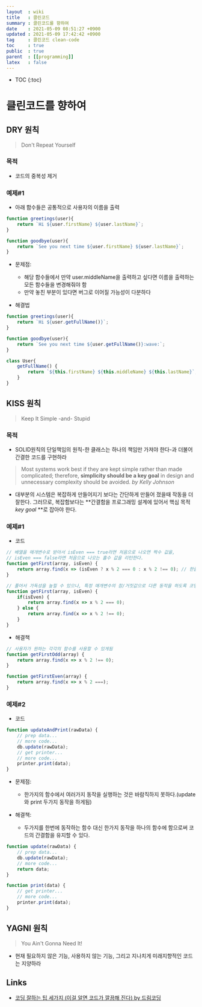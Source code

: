 ```yaml
---
layout  : wiki
title   : 클린코드
summary : 클린코드를 향하여
date    : 2021-05-09 08:51:27 +0900
updated : 2021-05-09 17:42:42 +0900
tag     : 클린코드 clean-code
toc     : true
public  : true
parent  : [[programming]]
latex   : false
---
```

* TOC
{:toc}

# 클린코드를 향하여

## DRY 원칙
> Don't Repeat Yourself

### 목적
* 코드의 중복성 제거

### 예제#1

* 아래 함수들은 공통적으로 사용자의 이름을 출력

```javascript
function greetings(user){
    return `Hi ${user.firstName} ${user.lastName}`;
}

function goodbye(user){
    return `See you next time ${user.firstName} ${user.lastName}`;
}

```

* 문제점:
    * 해당 함수들에서 만약 user.middleName을 출력하고 싶다면 이름을 출력하는 모든 함수들을 변경해줘야 함
    * 만약 놓친 부분이 있다면 버그로 이어질 가능성이 다분하다

* 해결법

```javascript
function greetings(user){
    return `Hi ${user.getFullName()}`;
}

function goodbye(user){
    return `See you next time ${user.getFullName()}:wave:`;
}

class User{
    getFullName() {
        return `${this.firstName} ${this.middleName} ${this.lastName}`; // 이부분만 변경해주면 User 클래스를 사용하는 함수들은 getFullName()만 호출해주고 변경에 무심해도 된다.
    }
}
```

## KISS 원칙

> Keep It Simple -and- Stupid

### 목적
* SOLID원칙의 단일책임의 원칙-한 클래스는 하나의 책임만 가져야 한다-과 더불어 간결한 코드를 구현하라
 
> Most systems work best if they are kept simple rather than made complicated; therefore, **simplicity should be a key goal** in design and unnecessary complexity should be avoided. *by Kelly Johnson*

* 대부분의 시스템은 복잡하게 만들어지기 보다는 간단하게 만들어 졌을때 작동을 더 잘한다. 그러므로, 복잡함보다는 **간결함을 프로그래밍 설계에 있어서 핵심 목적*key goal* **로 잡아야 한다.

### 예제#1

* 코드

```javascript
// 배열을 매개변수로 받아서 isEven === true라면 처음으로 나오면 짝수 값을, 
// isEven === false라면 처음으로 나오는 홀수 값을 리턴한다.
function getFirst(array, isEven) {
    return array.find(x => (isEven ? x % 2 === 0 : x % 2 !== 0); // 한줄에 많은 것을 내포하면 가독성이 떨어진다
}

// 풀어서 가독성을 높힐 수 있으나, 특정 매개변수의 참/거짓값으로 다른 동작을 하도록 코딩을 하는 것은 KISS하지 않다
function getFirst(array, isEven) {
    if(isEven) {
        return array.find(x => x % 2 === 0);
    } else {
        return array.find(x => x % 2 !== 0);
    }
}
```

* 해결책

```javascript
// 사용자가 원하는 각각의 함수를 사용할 수 있게됨
function getFirstOdd(array) {
    return array.find(x => x % 2 !== 0);
}

function getFirstEven(array) {
    return array.find(x => x % 2 ===);
}
```

### 예제#2

* 코드

```javascript
function updateAndPrint(rawData) {
    // prep data...
    // more code...
    db.update(rawData);
    // get printer...
    // more code...
    printer.print(data);
}
```
* 문제점:
    * 한가지의 함수에서 여러가지 동작을 실행하는 것은 바람직하지 못하다.(update와 print 두가지 동작을 하게됨)

* 해결책:
    * 두가지를 한번에 동작하는 함수 대신 한가지 동작을 하나의 함수에 함으로써 코드의 간결함을 유지할 수 있다.
    
```javascript
function update(rawData) {
    // prep data...
    db.update(rawData);
    // more code...
    return data;
}

function print(data) {
    // get printer...
    // more code...
    printer.print(data);
}
```

## YAGNI 원칙

> You Ain't Gonna Need It!

* 현재 필요하지 않은 기능, 사용하지 않는 기능, 그리고 지나치게 미래지향적인 코드는 지양하라

## Links
* [코딩 잘하는 팁 세가지 (이걸 알면 코드가 깔끔해 진다) by 드림코딩](https://www.youtube.com/watch?v=jafa3cqoAVM&t=401s)
